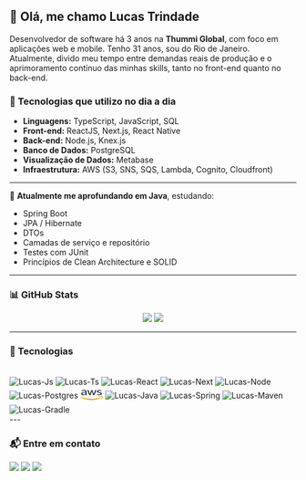 ## 👋 Olá, me chamo Lucas Trindade

Desenvolvedor de software há 3 anos na **Thummi Global**, com foco em aplicações web e mobile. Tenho 31 anos, sou do Rio de Janeiro.
Atualmente, divido meu tempo entre demandas reais de produção e o aprimoramento contínuo das minhas skills, tanto no front-end quanto no back-end.

### 🚀 Tecnologias que utilizo no dia a dia
- **Linguagens:** TypeScript, JavaScript, SQL  
- **Front-end:** ReactJS, Next.js, React Native  
- **Back-end:** Node.js, Knex.js  
- **Banco de Dados:** PostgreSQL  
- **Visualização de Dados:** Metabase  
- **Infraestrutura:** AWS (S3, SNS, SQS, Lambda, Cognito, Cloudfront)

---

🧩 **Atualmente me aprofundando em Java**, estudando:
- Spring Boot  
- JPA / Hibernate  
- DTOs  
- Camadas de serviço e repositório  
- Testes com JUnit  
- Princípios de Clean Architecture e SOLID  

---

### 📊 GitHub Stats

<div align="center">
  <img height="180em" src="https://github-readme-stats.vercel.app/api?username=trslucas&show_icons=true&theme=gotham&include_all_commits=true&count_private=true"/>
  <img height="180em" src="https://github-readme-stats.vercel.app/api/top-langs/?username=trslucas&layout=compact&langs_count=7&theme=gotham"/>
</div>

---

### 🧠 Tecnologias

<div style="display: inline_block"><br>   
  <!-- Ecossistema JS -->
  <img align="center" alt="Lucas-Js" height="30" width="40" src="https://cdn.jsdelivr.net/gh/devicons/devicon/icons/javascript/javascript-original.svg">
  <img align="center" alt="Lucas-Ts" height="30" width="40" src="https://cdn.jsdelivr.net/gh/devicons/devicon/icons/typescript/typescript-original.svg">
  <img align="center" alt="Lucas-React" height="30" width="40" src="https://cdn.jsdelivr.net/gh/devicons/devicon/icons/react/react-original.svg">
  <img align="center" alt="Lucas-Next" height="30" width="40" src="https://images-cdn.openxcell.com/wp-content/uploads/2024/07/24154156/dango-inner-2.webp">
  <img align="center" alt="Lucas-Node" height="30" width="40" src="https://cdn.jsdelivr.net/gh/devicons/devicon/icons/nodejs/nodejs-original.svg">

  <!-- Banco de dados / Infra -->
  <img align="center" alt="Lucas-Postgres" height="30" width="40" src="https://cdn.jsdelivr.net/gh/devicons/devicon/icons/postgresql/postgresql-original.svg">
  <img align="center" alt="Lucas-AWS" height="30" width="40" src="https://raw.githubusercontent.com/devicons/devicon/master/icons/amazonwebservices/amazonwebservices-original-wordmark.svg">

  <!-- Ecossistema Java -->
  <img align="center" alt="Lucas-Java" height="30" width="40" src="https://cdn.jsdelivr.net/gh/devicons/devicon/icons/java/java-original.svg">
  <img align="center" alt="Lucas-Spring" height="30" width="40" src="https://cdn.jsdelivr.net/gh/devicons/devicon/icons/spring/spring-original.svg">
  <img align="center" alt="Lucas-Maven" height="30" width="40" src="https://cdn.jsdelivr.net/gh/devicons/devicon/icons/maven/maven-original.svg">
  <img align="center" alt="Lucas-Gradle" height="30" width="40" src="https://pic.vsixhub.com/a5/9d/vscjava.vscode-gradle-logo.webp">
</div>
---

### 📬 Entre em contato

<div>
  <a href="https://instagram.com/trslucas" target="_blank"><img src="https://img.shields.io/badge/-Instagram-%23E4405F?style=for-the-badge&logo=instagram&logoColor=white" target="_blank"></a>
  <a href="mailto:trslucas20@gmail.com"><img src="https://img.shields.io/badge/-Gmail-%23333?style=for-the-badge&logo=gmail&logoColor=white" target="_blank"></a>
  <a href="https://www.linkedin.com/in/trslucas" target="_blank"><img src="https://img.shields.io/badge/-LinkedIn-%230077B5?style=for-the-badge&logo=linkedin&logoColor=white" target="_blank"></a> 
</div>
